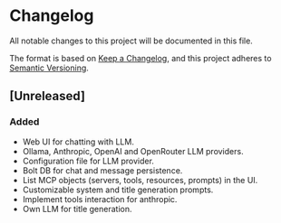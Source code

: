 # Changelog

All notable changes to this project will be documented in this file.

The format is based on [Keep a Changelog](https://keepachangelog.com/en/1.1.0/),
and this project adheres to [Semantic Versioning](https://semver.org/spec/v2.0.0.html).

## [Unreleased]

### Added

- Web UI for chatting with LLM.
- Ollama, Anthropic, OpenAI and OpenRouter LLM providers.
- Configuration file for LLM provider.
- Bolt DB for chat and message persistence.
- List MCP objects (servers, tools, resources, prompts) in the UI.
- Customizable system and title generation prompts.
- Implement tools interaction for anthropic.
- Own LLM for title generation.
